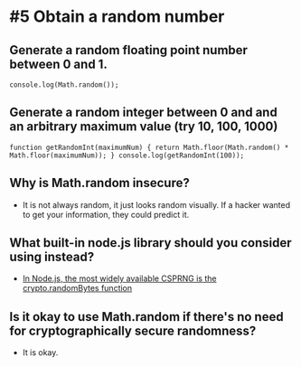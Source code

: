 # #5 Obtain a random number

## Generate a random floating point number between 0 and 1.
  `console.log(Math.random());`
## Generate a random integer between 0 and and an arbitrary maximum value (try 10, 100, 1000)
  `function getRandomInt(maximumNum) {
  return Math.floor(Math.random() * Math.floor(maximumNum));
  }
  console.log(getRandomInt(100));`
## Why is Math.random insecure?
  - It is not always random, it just looks random visually. If a hacker wanted to get
  your information, they could predict it.

## What built-in node.js library should you consider using instead?
- [In Node.js, the most widely available CSPRNG is the crypto.randomBytes function](https://gist.github.com/joepie91/7105003c3b26e65efcea63f3db82dfba)

## Is it okay to use Math.random if there's no need for cryptographically secure randomness?
  - It is okay.
